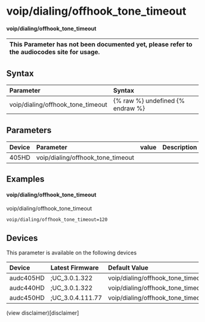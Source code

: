 ﻿---
description: voip/dialing/offhook_tone_timeout
search: false
---

# voip/dialing/offhook_tone_timeout

#### voip/dialing/offhook_tone_timeout


| This Parameter has not been documented yet, please refer to the audiocodes site for usage.  |
| :--- |

## Syntax
| Parameter | Syntax |
| :--- | :--- |
|voip/dialing/offhook_tone_timeout | {% raw %} undefined {% endraw %} |

## Parameters
|Device|Parameter|value|Description|
|:---|:---|:---|:---|
| 405HD | voip/dialing/offhook_tone_timeout |  |  |

## Examples
#### voip/dialing/offhook_tone_timeout

voip/dialing/offhook_tone_timeout

```
voip/dialing/offhook_tone_timeout=120
```

## Devices
This parameter is available on the following devices

| Device | Latest Firmware | Default Value |
|:---|:---|:---|
| audc405HD | ;UC_3.0.1.322 | voip/dialing/offhook_tone_timeout=120 
| audc440HD | ;UC_3.0.1.322 | voip/dialing/offhook_tone_timeout=120 
| audc450HD | ;UC_3.0.4.111.77 | voip/dialing/offhook_tone_timeout=120 

(view disclaimer)[disclaimer]
